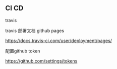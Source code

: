 ## CI CD



travis



travis 部署文档 github pages

https://docs.travis-ci.com/user/deployment/pages/

配置github token

https://github.com/settings/tokens